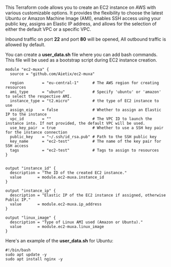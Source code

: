 
This Terraform code allows you to create an EC2 instance on AWS with various customizable options. It provides the flexibility to choose the latest Ubuntu or Amazon Machine Image (AMI), enables SSH access using your public key, assigns an Elastic IP address, and allows for the selection of either the default VPC or a specific VPC.

Inbound traffic on port **22** and port **80** will be opened,  All outbound traffic is allowed by default.

You can create a **user_data.sh** file where you can add bash commands. This file will be used as a bootstrap script during EC2 instance creation.




```
module "ec2-muxa" {
  source = "github.com/Aietix/ec2-muxa"

  region        = "eu-central-1"      # The AWS region for creating resources
  ami_type      = "ubuntu"            # Specify 'ubuntu' or 'amazon' to select the respective AMI.
  instance_type = "t2.micro"          # the type of EC2 instance to use
  assign_eip    = false               # Whether to assign an Elastic IP to the instance
  vpc_id        = ""                  # The VPC ID to launch the instance into. If not provided, the default VPC will be used.
  use_key_pair  = true                # Whether to use a SSH key pair for the instance connection
  public_key    = "~/.ssh/id_rsa.pub" # Path to the SSH public key
  key_name      = "ec2-test"          # The name of the key pair for SSH access
  tags          = "ec2-test"          # Tags to assign to resources
}


output "instance_id" {
  description = "The ID of the created EC2 instance."
  value       = module.ec2-muxa.instance_id
}

output "instance_ip" {
  description = "Elastic IP of the EC2 instance if assigned, otherwise Public IP."
  value       = module.ec2-muxa.ip_address
}

output "linux_image" {
  description = "Type of Linux AMI used (Amazon or Ubuntu)."
  value       = module.ec2-muxa.linux_image
}
```


Here's an example of the **user_data.sh** for Ubuntu:



```
#!/bin/bash
sudo apt update -y
sudo apt install nginx -y
```

